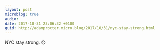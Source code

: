 ```yaml
---
layout: post
microblog: true
audio: 
date: 2017-10-31 23:06:32 +0100
guid: http://adamprocter.micro.blog/2017/10/31/nyc-stay-strong.html
---
```

NYC stay strong. 😞
